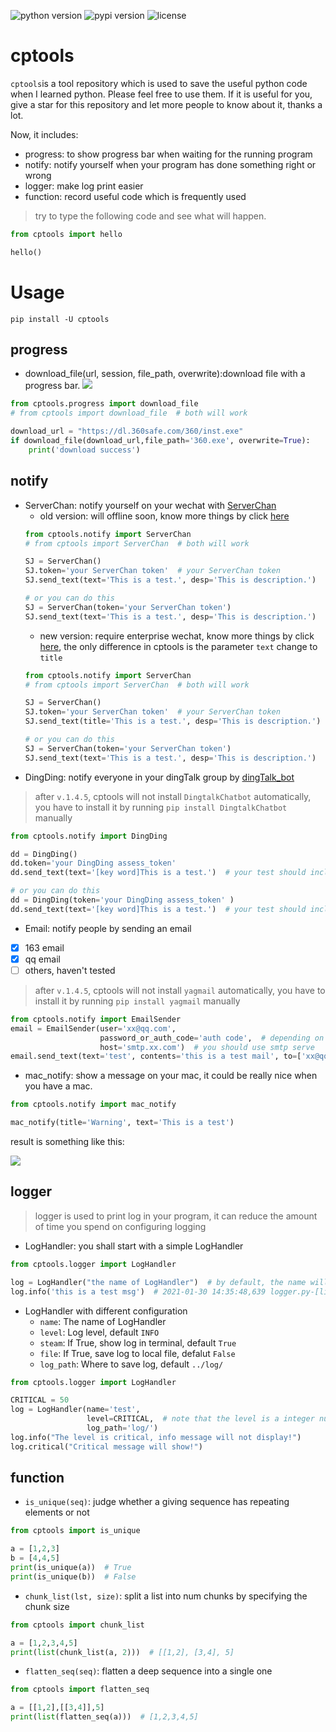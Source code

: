 ![python version](https://img.shields.io/badge/python-3.5+-blue)
![pypi version](https://img.shields.io/pypi/v/cptools?color=orange&style=plastic)
![license](https://img.shields.io/github/license/GentleCP/cptools)
# cptools
`cptools`is a tool repository which is used to save the useful python code when  I learned python. 
Please feel free to use them. If it is useful for you, give a star for this repository and let more people to know about it, thanks a lot.

Now, it includes:
- progress: to show progress bar when waiting for the running program
- notify: notify yourself when your program has done something right or wrong
- logger: make log print easier
- function: record useful code which is frequently used

> try to type the following code and see what will happen.
```python
from cptools import hello

hello()
```

# Usage
```text
pip install -U cptools
```
## progress
- download_file(url, session, file_path, overwrite):download file with a progress bar.
![](https://gitee.com/gentlecp/ImgUrl/raw/master/20210324085156.png)
  
```python
from cptools.progress import download_file
# from cptools import download_file  # both will work

download_url = "https://dl.360safe.com/360/inst.exe"
if download_file(download_url,file_path='360.exe', overwrite=True):
    print('download success')
```

## notify
- ServerChan: notify yourself on your wechat with [ServerChan](http://sc.ftqq.com/?c=code)
  - old version: will offline soon, know more things by click [here](http://sc.ftqq.com/?c=code)
  ```python
  from cptools.notify import ServerChan
  # from cptools import ServerChan  # both will work
  
  SJ = ServerChan()
  SJ.token='your ServerChan token'  # your ServerChan token
  SJ.send_text(text='This is a test.', desp='This is description.')
  
  # or you can do this
  SJ = ServerChan(token='your ServerChan token')  
  SJ.send_text(text='This is a test.', desp='This is description.')
  ```
  - new version: require enterprise wechat, know more things by click [here](https://sct.ftqq.com/), the only difference in cptools is the parameter `text` change to `title`
  ```python
  from cptools.notify import ServerChan
  # from cptools import ServerChan  # both will work
  
  SJ = ServerChan()
  SJ.token='your ServerChan token'  # your ServerChan token
  SJ.send_text(title='This is a test.', desp='This is description.')
  
  # or you can do this
  SJ = ServerChan(token='your ServerChan token')  
  SJ.send_text(text='This is a test.', desp='This is description.')
  ```
- DingDing: notify everyone in your dingTalk group by [dingTalk_bot](https://developers.dingtalk.com/document/app/before-you-start)
> after `v.1.4.5`, cptools will not install `DingtalkChatbot` automatically, you have to install it by running `pip install DingtalkChatbot` manually
```python
from cptools.notify import DingDing

dd = DingDing()
dd.token='your DingDing assess_token'  
dd.send_text(text='[key word]This is a test.')  # your test should include the key word that you specify 

# or you can do this
dd = DingDing(token='your DingDing assess_token' )
dd.send_text(text='[key word]This is a test.')  # your test should include the key word that you specify 
```
- Email: notify people by sending an email
- [x] 163 email
- [x] qq email
- [ ] others, haven't tested
> after `v.1.4.5`, cptools will not install `yagmail` automatically, you have to install it by running `pip install yagmail` manually

```python
from cptools.notify import EmailSender
email = EmailSender(user='xx@qq.com',  
                    password_or_auth_code='auth code',  # depending on your email vendor
                    host='smtp.xx.com')  # you should use smtp serve
email.send_text(text='test', contents='this is a test mail', to=['xx@qq.com',])
```

- mac_notify: show a message on your mac, it could be really nice when you have a mac.

```python
from cptools.notify import mac_notify

mac_notify(title='Warning', text='This is a test')
```

result is something like this:

![](https://gitee.com/gentlecp/ImgUrl/raw/master/20210120115105.png)


## logger
> logger is used to print log in your program, it can reduce the amount of time you spend on configuring logging 
- LogHandler: you shall start with a simple LogHandler

```python
from cptools.logger import LogHandler

log = LogHandler("the name of LogHandler")  # by default, the name will be the __name__
log.info('this is a test msg')  # 2021-01-30 14:35:48,639 logger.py-[line:130] 【INFO】 this is a test msg
```

- LogHandler with different configuration
    - `name`: The name of LogHandler
    - `level`: Log level, default `INFO`
    - `steam`: If True, show log in terminal, default `True`
    - `file`: If True, save log to local file, defalut `False`
    - `log_path`: Where to save log, default `../log/`
    
```python
from cptools.logger import LogHandler

CRITICAL = 50
log = LogHandler(name='test',
                 level=CRITICAL,  # note that the level is a integer number
                 log_path='log/')
log.info("The level is critical, info message will not display!")
log.critical("Critical message will show!")
```

## function
- `is_unique(seq)`: judge whether a giving sequence has repeating elements or not
```python
from cptools import is_unique

a = [1,2,3]
b = [4,4,5]
print(is_unique(a))  # True
print(is_unique(b))  # False
```
- `chunk_list(lst, size)`: split a list into num chunks by specifying the chunk size
```python
from cptools import chunk_list

a = [1,2,3,4,5]
print(list(chunk_list(a, 2)))  # [[1,2], [3,4], 5]
```
- `flatten_seq(seq)`: flatten a deep sequence into a single one
```python
from cptools import flatten_seq

a = [[1,2],[[3,4]],5]
print(list(flatten_seq(a)))  # [1,2,3,4,5]
```
